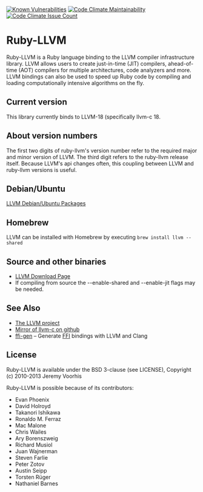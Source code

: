 [![Known Vulnerabilities](https://snyk.io/test/github/ruby-llvm/ruby-llvm/badge.svg)](https://snyk.io/test/github/ruby-llvm/ruby-llvm)
[![Code Climate Maintainability](https://codeclimate.com/github/ruby-llvm/ruby-llvm/badges/gpa.svg)](https://codeclimate.com/github/ruby-llvm/ruby-llvm)
[![Code Climate Issue Count](https://codeclimate.com/github/ruby-llvm/ruby-llvm/badges/issue_count.svg)](https://codeclimate.com/github/ruby-llvm/ruby-llvm/issues)

Ruby-LLVM
=========

Ruby-LLVM is a Ruby language binding to the LLVM compiler infrastructure
library. LLVM allows users to create just-in-time (JIT) compilers, ahead-of-time
(AOT) compilers for multiple architectures, code analyzers and more. LLVM
bindings can also be used to speed up Ruby code by compiling and loading
computationally intensive algorithms on the fly.

Current version
---------------

This library currently binds to LLVM-18 (specifically llvm-c 18.

About version numbers
---------------------

The first two digits of ruby-llvm's version number refer to the required
major and minor version of LLVM. The third digit refers to the ruby-llvm
release itself. Because LLVM's api changes often, this coupling between
LLVM and ruby-llvm versions is useful.

Debian/Ubuntu
-------------

[LLVM Debian/Ubuntu Packages](https://apt.llvm.org/)

Homebrew
--------

LLVM can be installed with Homebrew by executing `brew install llvm --shared`

Source and other binaries
-------------------------

* [LLVM Download Page](https://releases.llvm.org/download.html)
* If compiling from source the --enable-shared and --enable-jit flags may be needed.

See Also
--------
* [The LLVM project](http://llvm.org)
* [Mirror of llvm-c on github](https://github.com/llvm-mirror/llvm/tree/master/include/llvm-c)
* [ffi-gen](https://github.com/neelance/ffi-gen) – Generate
  [FFI](https://github.com/ffi/ffi) bindings with LLVM and Clang

License
-------
Ruby-LLVM is available under the BSD 3-clause (see LICENSE), Copyright (c) 2010-2013 Jeremy Voorhis

Ruby-LLVM is possible because of its contributors:

* Evan Phoenix
* David Holroyd
* Takanori Ishikawa
* Ronaldo M. Ferraz
* Mac Malone
* Chris Wailes
* Ary Borenszweig
* Richard Musiol
* Juan Wajnerman
* Steven Farlie
* Peter Zotov
* Austin Seipp
* Torsten Rüger
* Nathaniel Barnes
